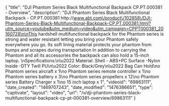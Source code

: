 {
    "title": "DJI Phantom Series Black Multifunctional Backpack CP.PT.000381 - Overview",
    "description": "DJI Phantom Series Black Multifunctional Backpack - CP.PT.000381 http:\/\/www.abt.com\/product\/102858\/DJI-Phantom-Series-Black-Multifunctional-Backpack-CP.PT.000381.html?utm_source=youtube&utm_medium=video&utm_campaign=CPPT000381_20160728\n\nThis hardshell multifunctional backpack for the Phantom series is strong and water resistant letting you bring your Phantom safely everywhere you go. Its soft lining material protects your phantom from bumps and scrapes during transportation In addition to carrying the Phantom and all its accessories the backpack can also hold a 15-inch laptop. \nSpecifications:\n\u2022 Material: Shell - ABS+PC Surface -Nylon Inside -DTY Twill PU\n\u2022 Color: Black\/Grey\n\u2022 Bag Can Hold\no Phantom series aircraft x 1\no Phantom series remote controller x 1\no Phantom series battery x 3\no Phantom series propellers x 12\no Phantom series Battery Charger x 1\no 15 inch laptop x 1",
    "videoid": "69863111",
    "date_created": "1469707243",
    "date_modified": "1476386651",
    "type": "captivate",
    "layout": "video",
    "url": "\/v\/dji-phantom-series-black-multifunctional-backpack-cp-pt-000381-overview\/69863111"
}